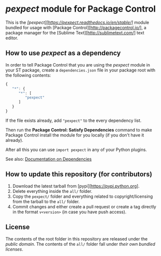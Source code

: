 # *pexpect* module for Package Control

This is the *[pexpect][https://pexpect.readthedocs.io/en/stable/]* module
bundled for usage with [Package Control][http://packagecontrol.io/],
a package manager
for the [Sublime Text][http://sublimetext.com/] text editor.


## How to use *pexpect* as a dependency

In order to tell Package Control
that you are using the *pexpect* module
in your ST package,
create a `dependencies.json` file
in your package root
with the following contents:

```js
{
   "*": {
      "*": [
         "pexpect"
      ]
   }
}
```

If the file exists already,
add `"pexpect"` to the every dependency list.

Then run the **Package Control: Satisfy Dependencies** command
to make Package Control
install the module for you locally
(if you don't have it already).

After all this
you can use `import pexpect`
in any of your Python plugins.

See also:
[Documentation on Dependencies](https://packagecontrol.io/docs/dependencies)


## How to update this repository (for contributors)

1. Download the latest tarball
   from [pypi][https://pypi.python.org].
2. Delete everything inside the `all/` folder.
3. Copy the `pexpect/` folder
   and everything related to copyright/licensing
   from the tarball
   to the `all/` folder.
4. Commit changes
   and either create a pull request
   or create a tag directly
   in the format `v<version>`
   (in case you have push access).


## License

The contents of the root folder
in this repository
are released
under the *public domain*.
The contents of the `all/` folder
fall under *their own bundled licenses*.


[pexpect]: https://pexpect.readthedocs.io/en/stable/
[Package Control]: http://packagecontrol.io/
[Sublime Text]: http://sublimetext.com/
[pypi]: https://pypi.python.org/pypi/pexpect